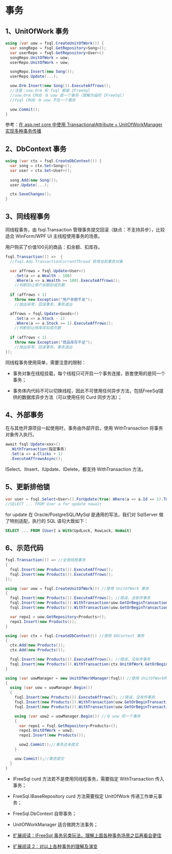# 事务

## 1、UnitOfWork 事务

```csharp
using (var uow = fsql.CreateUnitOfWork()) {
  var songRepo = fsql.GetRepository<Song>();
  var userRepo = fsql.GetRepository<User>() 
  songRepo.UnitOfWork = uow;
  userRepo.UnitOfWork = uow;

  songRepo.Insert(new Song());
  userRepo.Update(...);

  uow.Orm.Insert(new Song()).ExecuteAffrows();
  //注意：uow.Orm 和 fsql 都是 IFreeSql
  //uow.Orm CRUD 与 uow 是一个事务（理解为临时 IFreeSql）
  //fsql CRUD 与 uow 不在一个事务

  uow.Commit();
}
```

参考：[在 asp.net core 中使用 TransactionalAttribute + UnitOfWorkManager 实现多种事务传播](https://github.com/dotnetcore/FreeSql/issues/289)

## 2、DbContext 事务

```csharp
using (var ctx = fsql.CreateDbContext()) {
  var song = ctx.Set<Song>();
  var user = ctx.Set<User>();
  
  song.Add(new Song());
  user.Update(...);

  ctx.SaveChanges();
}
```

## 3、同线程事务

同线程事务，由 fsql.Transaction 管理事务提交回滚（缺点：不支持异步），比较适合 WinForm/WPF UI 主线程使用事务的场景。

用户购买了价值100元的商品：扣余额、扣库存。

```csharp
fsql.Transaction(() =>  {
  //fsql.Ado.TransactionCurrentThread 获得当前事务对象

  var affrows = fsql.Update<User>()
    .Set(a => a.Wealth - 100)
    .Where(a => a.Wealth >= 100).ExecuteAffrows();
    //判断别让用户余额扣成负数
    
  if (affrows < 1)
    throw new Exception("用户余额不足");
    //抛出异常，回滚事务，事务退出

  affrows = fsql.Update<Goods>()
    .Set(a => a.Stock - 1)
    .Where(a => a.Stock >= 1).ExecuteAffrows();
    //判断别让用库存扣成负数
    
  if (affrows < 1)
    throw new Exception("商品库存不足");
    //抛出异常，回滚事务，事务退出
});
```

同线程事务使用简单，需要注意的限制：

- 事务对象在线程挂载，每个线程只可开启一个事务连接，嵌套使用的是同一个事务；

- 事务体内代码不可以切换线程，因此不可使用任何异步方法，包括FreeSql提供的数据库异步方法（可以使用任何 Curd 同步方法）；

## 4、外部事务

在与其他开源项目一起使用时，事务由外部开启，使用 WithTransaction 将事务对象传入执行。

```csharp
await fsql.Update<xxx>()
  .WithTransaction(指定事务)
  .Set(a => a.Clicks + 1)
  .ExecuteAffrowsAsync();
```

ISelect、IInsert、IUpdate、IDelete，都支持 WithTransaction 方法。

## 5、更新排他锁

```csharp
var user = fsql.Select<User>().ForUpdate(true).Where(a => a.Id == 1).ToOne();
//SELECT ... FROM User a for update nowait
```

for update 在 Oracle/PostgreSQL/MySql 是通用的写法，我们对 SqlServer 做了特别适配，执行的 SQL 语句大致如下：

```sql
SELECT ... FROM [User] a With(UpdLock, RowLock, NoWait)
```

## 6、示范代码

```csharp
fsql.Transaction(() => //全局线程事务
{
  fsql.Insert(new Products()).ExecuteAffrows();
  fsql.Insert(new Products()).ExecuteAffrows();
});

using (var uow = fsql.CreateUnitOfWork()) //使用 UnitOfWork 事务
{
  fsql.Insert(new Products()).ExecuteAffrows(); //错误，没有传事务
  fsql.Insert(new Products()).WithTransaction(uow.GetOrBeginTransaction()).ExecuteAffrows();
  fsql.Insert(new Products()).WithTransaction(uow.GetOrBeginTransaction()).ExecuteAffrows();

  var repo1 = uow.GetRepository<Products>();
  repo1.Insert(new Products());
}

using (var ctx = fsql.CreateDbContext()) //使用 DbContext 事务
{
  ctx.Add(new Products());
  ctx.Add(new Products());

  fsql.Insert(new Products()).ExecuteAffrows(); //错误，没有传事务
  fsql.Insert(new Products()).WithTransaction(ctx.UnitOfWork.GetOrBeginTransaction()).ExecuteAffrows(); //正常
}

using (var uowManager = new UnitOfWorkManager(fsql)) //使用 UnitOfWorkManager 管理类事务
{
  using (var uow = uowManager.Begin())
  {
    fsql.Insert(new Products()).ExecuteAffrows(); //错误，没有传事务
    fsql.Insert(new Products()).WithTransaction(uow.GetOrBeginTransaction()).ExecuteAffrows();
    fsql.Insert(new Products()).WithTransaction(uow.GetOrBeginTransaction()).ExecuteAffrows();

    using (var uow2 = uowManager.Begin()) //与 uow 同一个事务
    {
      var repo1 = fsql.GetRepository<Products>();
      repo1.UnitOfWork = uow2;
      repo1.Insert(new Products());

      uow2.Commit();//事务还未提交
    }

    uow.Commit();//事务提交
  }
}
```

- IFreeSql curd 方法若不是使用同线程事务，需要指定 WithTransaction 传入事务；
- FreeSql.IBaseRepository curd 方法需要指定 UnitOfWork 传递工作单元事务；
- FreeSql.DbContext 自带事务；
- UnitOfWorkManager 适合做跨方法事务；

- [扩展阅读：IFreeSql 事务另类玩法，理解上面各种事务场景之后再看会更佳](https://github.com/dotnetcore/FreeSql/issues/322)
- [扩展阅读 2：对以上各种事务的理解及演变](https://www.cnblogs.com/kellynic/p/13551855.html)